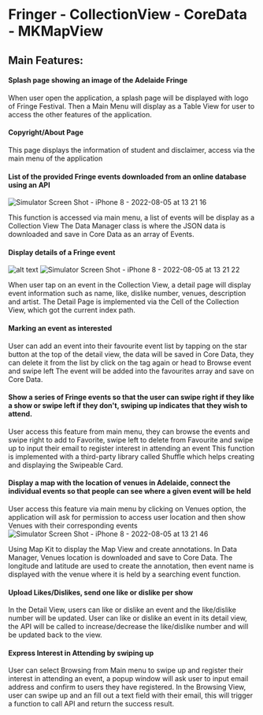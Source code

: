 # Fringer - CollectionView - CoreData - MKMapView 
## **Main Features:**
#### Splash page showing an image of the Adelaide Fringe
When user open the application, a splash page will be displayed with logo of Fringe Festival. Then a Main Menu will display as a Table View for user to access the other features of the application.
#### Copyright/About Page
This page displays the information of student and disclaimer, access via the main menu of the application
#### List of the provided Fringe events downloaded from an online database using an API
![Simulator Screen Shot - iPhone 8 - 2022-08-05 at 13 21 16](https://user-images.githubusercontent.com/31430338/183000150-189e775f-d5ac-4d27-8bf2-cfb67a81c2ab.png)

This function is accessed via main menu, a list of events will be display as a Collection View
The Data Manager class is where the JSON data is downloaded and save in Core Data as an array of Events.
#### Display details of a Fringe event
![alt text](https://github.com/UyenTran218/Swift-Collection-View-Core-Data-MKMapView/blob/master/fringer.gif?raw=true)
![Simulator Screen Shot - iPhone 8 - 2022-08-05 at 13 21 22](https://user-images.githubusercontent.com/31430338/183000211-5ca9d070-2017-4d35-a611-b5c30d374429.png)

When user tap on an event in the Collection View, a detail page will display event information such as name, like, dislike number, venues, description and artist.
The Detail Page is implemented via the Cell of the Collection View, which got the current index path. 
#### Marking an event as interested
User can add an event into their favourite event list by tapping on the star button at the top of the detail view, the data will be saved in Core Data, they can delete it from the list by click on the tag again or head to Browse event and swipe left
The event will be added into the favourites array and save on Core Data. 
#### Show a series of Fringe events so that the user can swipe right if they like a show or swipe left if they don't, swiping up indicates that they wish to attend.
User access this feature from main menu, they can browse the events and swipe right to add to Favorite, swipe left to delete from Favourite and swipe up to input their email to register interest in attending an event
This function is implemented with a third-party library called Shuffle which helps creating and displaying the Swipeable Card. 
#### Display a map with the location of venues in Adelaide, connect the individual events so that people can see where a given event will be held
User access this feature via main menu by clicking on Venues option, the application will ask for permission to access user location and then show Venues with their corresponding events
![Simulator Screen Shot - iPhone 8 - 2022-08-05 at 13 21 46](https://user-images.githubusercontent.com/31430338/182999845-0e848519-31f5-486b-978d-209d7ee52645.png)

Using Map Kit to display the Map View and create annotations. In Data Manager, Venues location is downloaded and save to Core Data. The longitude and latitude are used to create the annotation, then event name is displayed with the venue where it is held by a searching event function.
#### Upload Likes/Dislikes, send one like or dislike per show
In the Detail View, users can like or dislike an event and the like/dislike number will be updated.
User can like or dislike an event in its detail view, the API will be called to increase/decrease the like/dislike number and will be updated back to the view.
#### Express Interest in Attending by swiping up
User can select Browsing from Main menu to swipe up and register their interest in attending an event, a popup window will ask user to input email address and confirm to users they have registered.
In the Browsing View, user can swipe up and an fill out a text field with their email, this will trigger a function to call API and return the success result.
